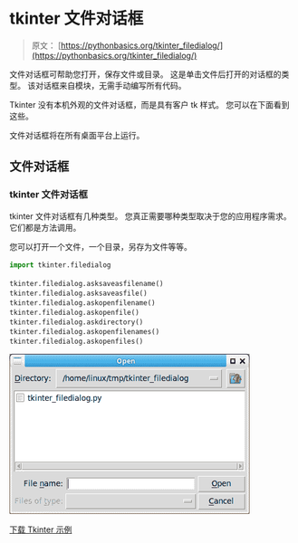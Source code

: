 # tkinter 文件对话框

> 原文： [https://pythonbasics.org/tkinter_filedialog/](https://pythonbasics.org/tkinter_filedialog/)

文件对话框可帮助您打开，保存文件或目录。 这是单击文件后打开的对话框的类型。 该对话框来自模块，无需手动编写所有代码。

Tkinter 没有本机外观的文件对话框，而是具有客户 tk 样式。 您可以在下面看到这些。

文件对话框将在所有桌面平台上运行。



## 文件对话框

### tkinter 文件对话框

tkinter 文件对话框有几种类型。 您真正需要哪种类型取决于您的应用程序需求。 它们都是方法调用。

您可以打开一个文件，一个目录，另存为文件等等。

```py
import tkinter.filedialog

tkinter.filedialog.asksaveasfilename()
tkinter.filedialog.asksaveasfile()
tkinter.filedialog.askopenfilename()
tkinter.filedialog.askopenfile()
tkinter.filedialog.askdirectory()
tkinter.filedialog.askopenfilenames()
tkinter.filedialog.askopenfiles()

```

![tkinter filedialog](img/e365b8334e16f08859c82d935b84f4ec.jpg)

[下载 Tkinter 示例](https://gum.co/ErLc)